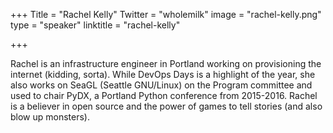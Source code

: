 +++
Title = "Rachel Kelly"
Twitter = "wholemilk"
image = "rachel-kelly.png"
type = "speaker"
linktitle = "rachel-kelly"

+++

Rachel is an infrastructure engineer in Portland working on provisioning the internet (kidding, sorta). While DevOps Days is a highlight of the year, she also works on SeaGL (Seattle GNU/Linux) on the Program committee and used to chair PyDX, a Portland Python conference from 2015-2016. Rachel is a believer in open source and the power of games to tell stories (and also blow up monsters).
